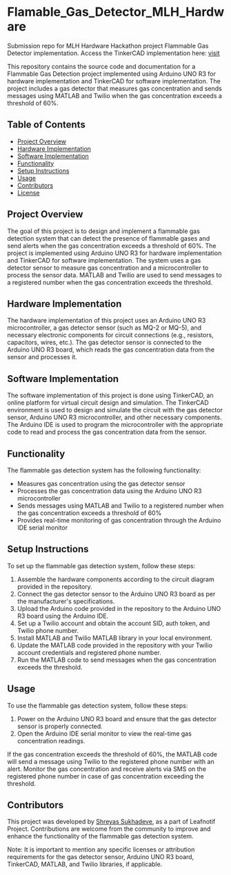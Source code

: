 # Flamable_Gas_Detector_MLH_Hardware
Submission repo for MLH Hardware Hackathon project Flammable Gas Detector implementation.
Access the TinkerCAD implementation here: [visit](https://bit.ly/40TxZNI)

This repository contains the source code and documentation for a Flammable Gas Detection project implemented using Arduino UNO R3 for hardware implementation and TinkerCAD for software implementation. The project includes a gas detector that measures gas concentration and sends messages using MATLAB and Twilio when the gas concentration exceeds a threshold of 60%.

## Table of Contents

- [Project Overview](#project-overview)
- [Hardware Implementation](#hardware-implementation)
- [Software Implementation](#software-implementation)
- [Functionality](#functionality)
- [Setup Instructions](#setup-instructions)
- [Usage](#usage)
- [Contributors](#contributors)
- [License](#license)

## Project Overview

The goal of this project is to design and implement a flammable gas detection system that can detect the presence of flammable gases and send alerts when the gas concentration exceeds a threshold of 60%. The project is implemented using Arduino UNO R3 for hardware implementation and TinkerCAD for software implementation. The system uses a gas detector sensor to measure gas concentration and a microcontroller to process the sensor data. MATLAB and Twilio are used to send messages to a registered number when the gas concentration exceeds the threshold.

## Hardware Implementation

The hardware implementation of this project uses an Arduino UNO R3 microcontroller, a gas detector sensor (such as MQ-2 or MQ-5), and necessary electronic components for circuit connections (e.g., resistors, capacitors, wires, etc.). The gas detector sensor is connected to the Arduino UNO R3 board, which reads the gas concentration data from the sensor and processes it.

## Software Implementation

The software implementation of this project is done using TinkerCAD, an online platform for virtual circuit design and simulation. The TinkerCAD environment is used to design and simulate the circuit with the gas detector sensor, Arduino UNO R3 microcontroller, and other necessary components. The Arduino IDE is used to program the microcontroller with the appropriate code to read and process the gas concentration data from the sensor.

## Functionality

The flammable gas detection system has the following functionality:

- Measures gas concentration using the gas detector sensor
- Processes the gas concentration data using the Arduino UNO R3 microcontroller
- Sends messages using MATLAB and Twilio to a registered number when the gas concentration exceeds a threshold of 60%
- Provides real-time monitoring of gas concentration through the Arduino IDE serial monitor

## Setup Instructions

To set up the flammable gas detection system, follow these steps:

1. Assemble the hardware components according to the circuit diagram provided in the repository.
2. Connect the gas detector sensor to the Arduino UNO R3 board as per the manufacturer's specifications.
3. Upload the Arduino code provided in the repository to the Arduino UNO R3 board using the Arduino IDE.
4. Set up a Twilio account and obtain the account SID, auth token, and Twilio phone number.
5. Install MATLAB and Twilio MATLAB library in your local environment.
6. Update the MATLAB code provided in the repository with your Twilio account credentials and registered phone number.
7. Run the MATLAB code to send messages when the gas concentration exceeds the threshold.

## Usage

To use the flammable gas detection system, follow these steps:

1. Power on the Arduino UNO R3 board and ensure that the gas detector sensor is properly connected.
2. Open the Arduino IDE serial monitor to view the real-time gas concentration readings.

If the gas concentration exceeds the threshold of 60%, the MATLAB code will send a message using Twilio to the registered phone number with an alert.
Monitor the gas concentration and receive alerts via SMS on the registered phone number in case of gas concentration exceeding the threshold.

## Contributors
This project was developed by [Shreyas Sukhadeve](mailto:shreyassukhadeve@gmail.com), as a part of Leafnotif Project. Contributions are welcome from the community to improve and enhance the functionality of the flammable gas detection system.

Note: It is important to mention any specific licenses or attribution requirements for the gas detector sensor, Arduino UNO R3 board, TinkerCAD, MATLAB, and Twilio libraries, if applicable.
